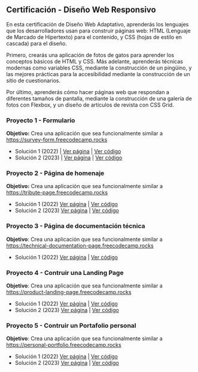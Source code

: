 ## Certificación - Diseño Web Responsivo

En esta certificación de Diseño Web Adaptativo, aprenderás los lenguajes que los desarrolladores usan para construir páginas web: HTML (Lenguaje de Marcado de Hipertexto) para el contenido, y CSS (hojas de estilo en cascada) para el diseño.

Primero, crearás una aplicación de fotos de gatos para aprender los conceptos básicos de HTML y CSS. Más adelante, aprenderás técnicas modernas como variables CSS, mediante la construcción de un pingüino, y las mejores prácticas para la accesibilidad mediante la construcción de un sitio de cuestionarios.

Por último, aprenderás cómo hacer páginas web que respondan a diferentes tamaños de pantalla, mediante la construcción de una galería de fotos con Flexbox, y un diseño de artículos de revista con CSS Grid.

### Proyecto 1 - Formulario

**Objetivo:** Crea una aplicación que sea funcionalmente similar a https://survey-form.freecodecamp.rocks

- Solución 1 (2022) | [Ver página](https://formulario-2022.surge.sh/) | [Ver código](01-formulario/solucion-2022/)
- Solución 2 (2023) | [Ver página](https://formulario-2023.surge.sh/c) | [Ver código](01-formulario/solucion-2023/)

### Proyecto 2 - Página de homenaje

**Objetivo:** Crea una aplicación que sea funcionalmente similar a https://tribute-page.freecodecamp.rocks

- Solución 1 (2022) [Ver página](https://pagina-homenaje2022.surge.sh/) | [Ver código](02-pagina-homenaje/solucion-2022/)
- Solución 2 (2023) [Ver página](https://puchinn.github.io/Tribute-page/) | [Ver código](https://github.com/Puchinn/Tribute-page)

### Proyecto 3 - Página de documentación técnica

**Objetivo**: Crea una aplicación que sea funcionalmente similar a https://technical-documentation-page.freecodecamp.rocks

- Solución 1 (2022) [Ver página](http://pagina-tecnica2022.surge.sh/) | [Ver código](03-pagina-tecnica/)

### Proyecto 4 - Contruir una Landing Page

**Objetivo**: Crea una aplicación que sea funcionalmente similar a https://product-landing-page.freecodecamp.rocks

- Solución 1 (2022) [Ver página](http://landing-page2022.surge.sh/) | [Ver código](04-landing-page/solucion-2022/)
- Solución 2 (2023) [Ver página](https://puchinn.github.io/lading-page/) | [Ver código](https://github.com/Puchinn/lading-page)

### Proyecto 5 - Contruir un Portafolio personal

**Objetivo**: Crea una aplicación que sea funcionalmente similar a https://personal-portfolio.freecodecamp.rocks

- Solución 1 (2022) [Ver página](http://portafolio2022.surge.sh/) | [Ver código](05-portafolio/solucion-2022/)
- Solución 2 (2023) [Ver página](https://estebansayago.vercel.app/) | [Ver código](https://github.com/Puchinn/Portafolio)
